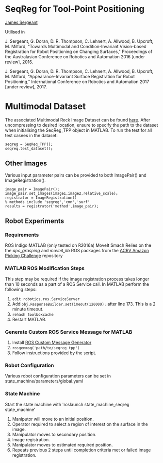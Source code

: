 # SeqReg for Tool-Point Positioning

[James Sergeant](mailto:james.sergeant@qut.edu.au)

Utilised in

J. Sergeant, G. Doran, D. R. Thompson, C. Lehnert, A. Allwood, B. Upcroft, M. Milford, "Towards Multimodal and Condition-Invariant Vision-based Registration for Robot Positioning on Changing Surfaces," Proceedings of the Australasian Conference on Robotics and Automation 2016 [under review], 2016.

J. Sergeant, G. Doran, D. R. Thompson, C. Lehnert, A. Allwood, B. Upcroft, M. Milford, "Appearance-Invariant Surface Registration for Robot Positioning," International Conference on Robotics and Automation 2017 [under review], 2017.


# Multimodal Dataset
The associated Multimodal Rock Image Dataset can be found [here](https://cloudstor.aarnet.edu.au/plus/index.php/s/ep01HdwkvWCQf6b). After uncompressing to desired location, ensure to specify the path to the dataset when initialising the SeqReg_TPP object in MATLAB. To run the test for all test casees in the dataset:

```
seqreg = SeqReq_TPP();
seqreq.test_dataset();
```

## Other Images
Various input parameter pairs can be provided to both ImagePair() and ImageRegistration().
```
image_pair = ImagePair();
image_pair.set_images(image1,image2,relative_scale);
registrator = ImageRegistration()
% methods include 'seqreg','cnn','surf'
results = registrator('method',image_pair);
```

## Robot Experiments

### Requirements
ROS Indigo
MATLAB (only tested on R2016a)
MoveIt
Smach
Relies on the the *apc_grasping* and *moveit_lib* ROS packages from the [ACRV Amazon Picking Challenge](https://github.com/amazon-picking-challenge/team_acrv.git) repository

### MATLAB ROS Modification Steps
This step may be required if the image registration process takes longer than 10 seconds as a part of a ROS Service call. In MATLAB perform the following steps:
1. `edit robotics.ros.ServiceServer`
1. Add `obj.ResponseBuilder.setTimeout(120000);` after line 173. This is a 2 minute timeout.
1. `rehash toolboxcache`
1. Restart MATLAB.

### Generate Custom ROS Service Message for MATLAB
1. Install [ROS Custom Message Generator](http://au.mathworks.com/help/robotics/ug/install-robotics-system-toolbox-support-packages.html)
1. `rosgenmsg('path/to/seqreg_tpp')`
1. Follow instructions provided by the script.

### Robot Configuration
Various robot configuration parameters can be set in state_machine/parameters/global.yaml

### State Machine
Start the state machine with 'roslaunch state_machine_seqreg state_machine'

1. Maniputor will move to an initial position.
1. Operator required to select a region of interest on the surface in the image.
1. Manipulator moves to secondary position.
1. Image registration.
1. Manipulator moves to estimated required position.
1. Repeats previous 2 steps until completion criteria met or failed image registration.
